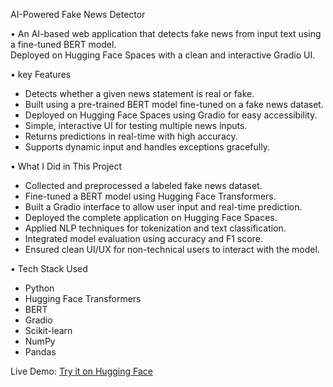  AI-Powered Fake News Detector
 
• An AI-based web application that detects fake news from input text using a fine-tuned BERT model.  
Deployed on Hugging Face Spaces with a clean and interactive Gradio UI.

• key Features

- Detects whether a given news statement is real or fake.
- Built using a pre-trained BERT model fine-tuned on a fake news dataset.
- Deployed on Hugging Face Spaces using Gradio for easy accessibility.
- Simple, interactive UI for testing multiple news inputs.
- Returns predictions in real-time with high accuracy.
- Supports dynamic input and handles exceptions gracefully.
  
•  What I Did in This Project

- Collected and preprocessed a labeled fake news dataset.
- Fine-tuned a BERT model using Hugging Face Transformers.
- Built a Gradio interface to allow user input and real-time prediction.
- Deployed the complete application on Hugging Face Spaces.
- Applied NLP techniques for tokenization and text classification.
- Integrated model evaluation using accuracy and F1 score.
- Ensured clean UI/UX for non-technical users to interact with the model.

•  Tech Stack Used

- Python  
- Hugging Face Transformers  
- BERT  
- Gradio  
- Scikit-learn  
- NumPy  
- Pandas


 Live Demo: [Try it on Hugging Face](https://indhupamula-fake-news-bert-indhu.hf.space/?logs=container&__theme=system&deep_link=BXQiHDCnVA4)

